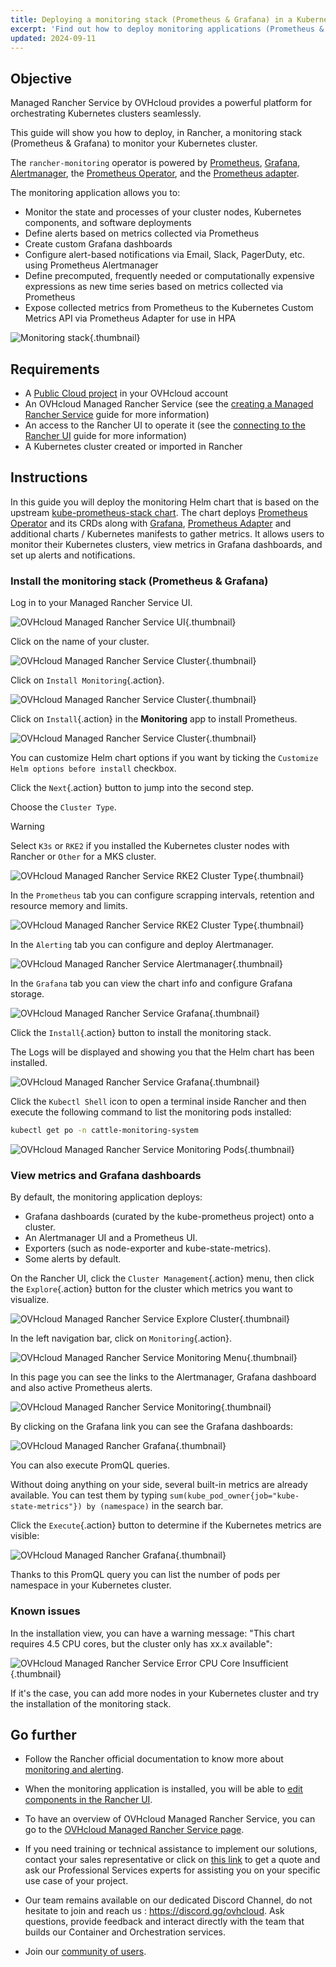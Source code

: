 ```yaml
---
title: Deploying a monitoring stack (Prometheus & Grafana) in a Kubernetes cluster in MRS
excerpt: 'Find out how to deploy monitoring applications (Prometheus & Grafana) in a Kubernetes cluster and display metrics and dashboards on a Managed Rancher Service'
updated: 2024-09-11
---
```


## Objective

Managed Rancher Service by OVHcloud provides a powerful platform for orchestrating Kubernetes clusters seamlessly. 

This guide will show you how to deploy, in Rancher, a monitoring stack (Prometheus & Grafana) to monitor your Kubernetes cluster.

The `rancher-monitoring` operator is powered by [Prometheus](https://prometheus.io/), [Grafana](https://grafana.com/grafana/), [Alertmanager](https://prometheus.io/docs/alerting/latest/alertmanager/), the [Prometheus Operator](https://github.com/prometheus-operator/prometheus-operator), and the [Prometheus adapter](https://github.com/DirectXMan12/k8s-prometheus-adapter).

The monitoring application allows you to:

- Monitor the state and processes of your cluster nodes, Kubernetes components, and software deployments
- Define alerts based on metrics collected via Prometheus
- Create custom Grafana dashboards
- Configure alert-based notifications via Email, Slack, PagerDuty, etc. using Prometheus Alertmanager
- Define precomputed, frequently needed or computationally expensive expressions as new time series based on metrics collected via Prometheus
- Expose collected metrics from Prometheus to the Kubernetes Custom Metrics API via Prometheus Adapter for use in HPA

![Monitoring stack](images/monitoring-stack.png){.thumbnail}

## Requirements

- A [Public Cloud project](/links/public-cloud/public-cloud) in your OVHcloud account
- An OVHcloud Managed Rancher Service (see the [creating a Managed Rancher Service](/pages/public_cloud/containers_orchestration/managed_rancher_service/create-update-rancher) guide for more information)
- An access to the Rancher UI to operate it (see the [connecting to the Rancher UI](/pages/public_cloud/containers_orchestration/managed_rancher_service/create-update-rancher) guide for more information)
- A Kubernetes cluster created or imported in Rancher

## Instructions

In this guide you will deploy the monitoring Helm chart that is based on the upstream [kube-prometheus-stack chart](https://github.com/prometheus-community/helm-charts/tree/main/charts/kube-prometheus-stack). The chart deploys [Prometheus Operator](https://github.com/prometheus-operator/prometheus-operator) and its CRDs along with [Grafana](https://github.com/grafana/helm-charts/tree/main/charts/grafana), [Prometheus Adapter](https://github.com/prometheus-community/helm-charts/tree/main/charts/prometheus-adapter) and additional charts / Kubernetes manifests to gather metrics. It allows users to monitor their Kubernetes clusters, view metrics in Grafana dashboards, and set up alerts and notifications.

### Install the monitoring stack (Prometheus & Grafana)

Log in to your Managed Rancher Service UI.

![OVHcloud Managed Rancher Service UI](images/rancher-ui.png){.thumbnail}

Click on the name of your cluster.

![OVHcloud Managed Rancher Service Cluster](images/rancher-cluster.png){.thumbnail}

Click on `Install Monitoring`{.action}.

![OVHcloud Managed Rancher Service Cluster](images/rancher-cluster-tools.png){.thumbnail}

Click on `Install`{.action} in the **Monitoring** app to install Prometheus.

![OVHcloud Managed Rancher Service Cluster](images/rancher-install-prom.png){.thumbnail}

You can customize Helm chart options if you want by ticking the `Customize Helm options before install` checkbox.

Click the `Next`{.action} button to jump into the second step.

Choose the `Cluster Type`.

> [!warning]
>
> Select `K3s` or `RKE2` if you installed the Kubernetes cluster nodes with Rancher or `Other` for a MKS cluster.

![OVHcloud Managed Rancher Service RKE2 Cluster Type](images/rancher-rke2.png){.thumbnail}

In the `Prometheus` tab you can configure scrapping intervals, retention and resource memory and limits.

![OVHcloud Managed Rancher Service RKE2 Cluster Type](images/rancher-prometheus.png){.thumbnail}

In the `Alerting` tab you can configure and deploy Alertmanager.

![OVHcloud Managed Rancher Service Alertmanager](images/rancher-alertmanager.png){.thumbnail}

In the `Grafana` tab you can view the chart info and configure Grafana storage.

![OVHcloud Managed Rancher Service Grafana](images/rancher-grafana.png){.thumbnail}

Click the `Install`{.action} button to install the monitoring stack.

The Logs will be displayed and showing you that the Helm chart has been installed.

![OVHcloud Managed Rancher Service Grafana](images/rancher-logs.png){.thumbnail}

Click the `Kubectl Shell` icon to open a terminal inside Rancher and then execute the following command to list the monitoring pods installed:

```bash
kubectl get po -n cattle-monitoring-system
```

![OVHcloud Managed Rancher Service Monitoring Pods](images/rancher-monito-pods.png){.thumbnail}

### View metrics and Grafana dashboards

By default, the monitoring application deploys:

- Grafana dashboards (curated by the kube-prometheus project) onto a cluster.
- An Alertmanager UI and a Prometheus UI.
- Exporters (such as node-exporter and kube-state-metrics).
- Some alerts by default.

On the Rancher UI, click the `Cluster Management`{.action} menu, then click the `Explore`{.action} button for the cluster which metrics you want to visualize.

![OVHcloud Managed Rancher Service Explore Cluster](images/rancher-explore.png){.thumbnail}

In the left navigation bar, click on `Monitoring`{.action}.

![OVHcloud Managed Rancher Service Monitoring Menu](images/rancher-monitoring-menu.png){.thumbnail}

In this page you can see the links to the Alertmanager, Grafana dashboard and also active Prometheus alerts.

![OVHcloud Managed Rancher Service Monitoring](images/rancher-monitoring.png){.thumbnail}

By clicking on the Grafana link you can see the Grafana dashboards:

![OVHcloud Managed Rancher Grafana](images/grafana.png){.thumbnail}

You can also execute PromQL queries.

Without doing anything on your side, several built-in metrics are already available. You can test them by typing `sum(kube_pod_owner{job="kube-state-metrics"}) by (namespace)` in the search bar.

Click the `Execute`{.action} button to determine if the Kubernetes metrics are visible:

![OVHcloud Managed Rancher Grafana](images/promql.png){.thumbnail}

Thanks to this PromQL query you can list the number of pods per namespace in your Kubernetes cluster.

### Known issues

In the installation view, you can have a warning message: "This chart requires 4.5 CPU cores, but the cluster only has xx.x available":

![OVHcloud Managed Rancher Service Error CPU Core Insufficient](images/error-cpu-core-insufficient.png){.thumbnail}

If it's the case, you can add more nodes in your Kubernetes cluster and try the installation of the monitoring stack.

## Go further

- Follow the Rancher official documentation to know more about [monitoring and alerting](https://ranchermanager.docs.rancher.com/v2.5/explanations/integrations-in-rancher/monitoring-and-alerting).

- When the monitoring application is installed, you will be able to [edit components in the Rancher UI](https://ranchermanager.docs.rancher.com/v2.5/explanations/integrations-in-rancher/monitoring-and-alerting/how-monitoring-works#components-exposed-in-the-rancher-ui).

- To have an overview of OVHcloud Managed Rancher Service, you can go to the [OVHcloud Managed Rancher Service page](/links/public-cloud/rancher).

- If you need training or technical assistance to implement our solutions, contact your sales representative or click on [this link](/links/professional-services) to get a quote and ask our Professional Services experts for assisting you on your specific use case of your project.

- Our team remains available on our dedicated Discord Channel, do not hesitate to join and reach us : <https://discord.gg/ovhcloud>. Ask questions, provide feedback and interact directly with the team that builds our Container and Orchestration services.

- Join our [community of users](/links/community).